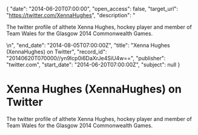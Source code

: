 {
  "date": "2014-06-20T07:00:00", 
  "open_access": false, 
  "target_url": "https://twitter.com/XennaHughes", 
  "description": "<p>The twitter profile of althete Xenna Hughes, hockey player and member of Team Wales for the Glasgow 2014 Commonwealth Games.</p>\n", 
  "end_date": "2014-08-05T07:00:00Z", 
  "title": "Xenna Hughes (XennaHughes) on Twitter", 
  "record_id": "20140620T070000//yn9Icp0i6DaXrJe4SiU4w==", 
  "publisher": "twitter.com", 
  "start_date": "2014-06-20T07:00:00Z", 
  "subject": null
}

# Xenna Hughes (XennaHughes) on Twitter

<p>The twitter profile of althete Xenna Hughes, hockey player and member of Team Wales for the Glasgow 2014 Commonwealth Games.</p>
